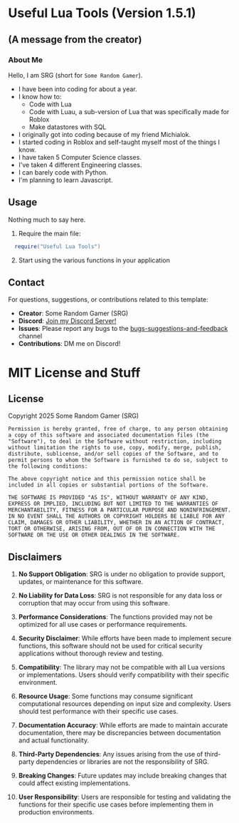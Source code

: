# Useful Lua Tools (Version 1.5.1)
## (A message from the creator)
### About Me
Hello, I am SRG (short for `Some Random Gamer`).
- I have been into coding for about a year.
- I know how to:
  - Code with Lua
  - Code with Luau, a sub-version of Lua that was specifically made for Roblox
  - Make datastores with SQL
- I originally got into coding because of my friend Michialok.
- I started coding in Roblox and self-taught myself most of the things I know.
- I have taken 5 Computer Science classes.
- I've taken 4 different Engineering classes.
- I can barely code with Python.
- I'm planning to learn Javascript.

## Usage
Nothing much to say here.

1. Require the main file:
```lua
  require("Useful Lua Tools")
```
2. Start using the various functions in your application

## Contact
For questions, suggestions, or contributions related to this template:

- **Creator**: Some Random Gamer (SRG)
- **Discord**: [Join my Discord Server!](https://discord.gg/w9aE98gKDs)
- **Issues**: Please report any bugs to the [bugs-suggestions-and-feedback](https://discord.com/channels/1296889247176982528/1298419569135980564) channel
- **Contributions**: DM me on Discord!

# MIT License and Stuff

## License
Copyright 2025 Some Random Gamer (SRG)
```
Permission is hereby granted, free of charge, to any person obtaining a copy of this software and associated documentation files (the "Software"), to deal in the Software without restriction, including without limitation the rights to use, copy, modify, merge, publish, distribute, sublicense, and/or sell copies of the Software, and to permit persons to whom the Software is furnished to do so, subject to the following conditions:

The above copyright notice and this permission notice shall be included in all copies or substantial portions of the Software.

THE SOFTWARE IS PROVIDED "AS IS", WITHOUT WARRANTY OF ANY KIND, EXPRESS OR IMPLIED, INCLUDING BUT NOT LIMITED TO THE WARRANTIES OF MERCHANTABILITY, FITNESS FOR A PARTICULAR PURPOSE AND NONINFRINGEMENT. IN NO EVENT SHALL THE AUTHORS OR COPYRIGHT HOLDERS BE LIABLE FOR ANY CLAIM, DAMAGES OR OTHER LIABILITY, WHETHER IN AN ACTION OF CONTRACT, TORT OR OTHERWISE, ARISING FROM, OUT OF OR IN CONNECTION WITH THE SOFTWARE OR THE USE OR OTHER DEALINGS IN THE SOFTWARE.
```
## Disclaimers
1. **No Support Obligation**: SRG is under no obligation to provide support, updates, or maintenance for this software.

2. **No Liability for Data Loss**: SRG is not responsible for any data loss or corruption that may occur from using this software.

3. **Performance Considerations**: The functions provided may not be optimized for all use cases or performance requirements.

4. **Security Disclaimer**: While efforts have been made to implement secure functions, this software should not be used for critical security applications without thorough review and testing.

5. **Compatibility**: The library may not be compatible with all Lua versions or implementations. Users should verify compatibility with their specific environment.

6. **Resource Usage**: Some functions may consume significant computational resources depending on input size and complexity. Users should test performance with their specific use cases.

7. **Documentation Accuracy**: While efforts are made to maintain accurate documentation, there may be discrepancies between documentation and actual functionality.

8. **Third-Party Dependencies**: Any issues arising from the use of third-party dependencies or libraries are not the responsibility of SRG.

9. **Breaking Changes**: Future updates may include breaking changes that could affect existing implementations.

10. **User Responsibility**: Users are responsible for testing and validating the functions for their specific use cases before implementing them in production environments.